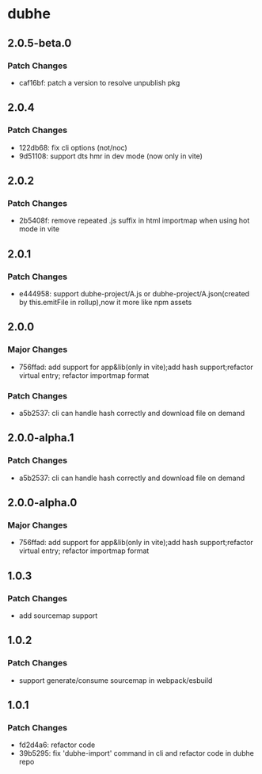 # dubhe

## 2.0.5-beta.0

### Patch Changes

- caf16bf: patch a version to resolve unpublish pkg

## 2.0.4

### Patch Changes

- 122db68: fix cli options (not/noc)
- 9d51108: support dts hmr in dev mode (now only in vite)

## 2.0.2

### Patch Changes

- 2b5408f: remove repeated .js suffix in html importmap when using hot mode in vite

## 2.0.1

### Patch Changes

- e444958: support dubhe-project/A.js or dubhe-project/A.json(created by this.emitFile in rollup),now it more like npm assets

## 2.0.0

### Major Changes

- 756ffad: add support for app&lib(only in vite);add hash support;refactor virtual entry; refactor importmap format

### Patch Changes

- a5b2537: cli can handle hash correctly and download file on demand

## 2.0.0-alpha.1

### Patch Changes

- a5b2537: cli can handle hash correctly and download file on demand

## 2.0.0-alpha.0

### Major Changes

- 756ffad: add support for app&lib(only in vite);add hash support;refactor virtual entry; refactor importmap format

## 1.0.3

### Patch Changes

- add sourcemap support

## 1.0.2

### Patch Changes

- support generate/consume sourcemap in webpack/esbuild

## 1.0.1

### Patch Changes

- fd2d4a6: refactor code
- 39b5295: fix 'dubhe-import' command in cli and refactor code in dubhe repo
